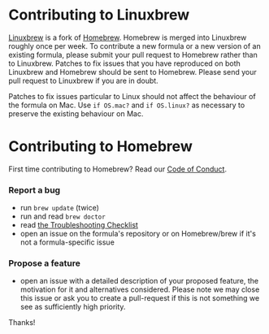 # Contributing to Linuxbrew

[Linuxbrew](https://github.com/Linuxbrew/brew) is a fork of [Homebrew](https://github.com/Homebrew/brew). Homebrew is merged into Linuxbrew roughly once per week. To contribute a new formula or a new version of an existing formula, please submit your pull request to Homebrew rather than to Linuxbrew. Patches to fix issues that you have reproduced on both Linuxbrew and Homebrew should be sent to Homebrew. Please send your pull request to Linuxbrew if you are in doubt.

Patches to fix issues particular to Linux should not affect the behaviour of the formula on Mac. Use `if OS.mac?` and `if OS.linux?` as necessary to preserve the existing behaviour on Mac.

# Contributing to Homebrew
First time contributing to Homebrew? Read our [Code of Conduct](https://github.com/Homebrew/brew/blob/master/CODEOFCONDUCT.md#code-of-conduct).

### Report a bug

* run `brew update` (twice)
* run and read `brew doctor`
* read [the Troubleshooting Checklist](https://github.com/Homebrew/brew/blob/master/docs/Troubleshooting.md#troubleshooting)
* open an issue on the formula's repository or on Homebrew/brew if it's not a formula-specific issue

### Propose a feature

* open an issue with a detailed description of your proposed feature, the motivation for it and alternatives considered. Please note we may close this issue or ask you to create a pull-request if this is not something we see as sufficiently high priority.

Thanks!
